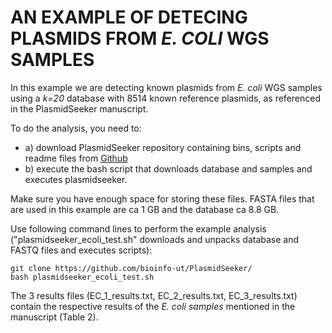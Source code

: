 # AN EXAMPLE OF DETECING PLASMIDS FROM <i>E. COLI</i> WGS SAMPLES   
In this example we are detecting known plasmids from <i>E. coli</i> WGS samples using a <i>k=20</i> database with 8514 known reference plasmids, as referenced in the PlasmidSeeker manuscript.
  
To do the analysis, you need to:
* a) download PlasmidSeeker repository containing bins, scripts and readme files from [Github](https://github.com/bioinfo-ut/PlasmidSeeker)  
* b) execute the bash script that downloads database and samples and executes plasmidseeker.    
    
Make sure you have enough space for storing these files. FASTA files that are used in this example are ca 1 GB and the database ca 8.8 GB.

Use following command lines to perform the example analysis ("plasmidseeker_ecoli_test.sh" downloads and unpacks database and FASTQ files and executes scripts):
```  
git clone https://github.com/bioinfo-ut/PlasmidSeeker/
bash plasmidseeker_ecoli_test.sh
```  
   
The 3 results files (EC_1_results.txt, EC_2_results.txt, EC_3_results.txt) contain the respective results of the <i>E. coli samples</i> mentioned in the manuscript (Table 2). 
